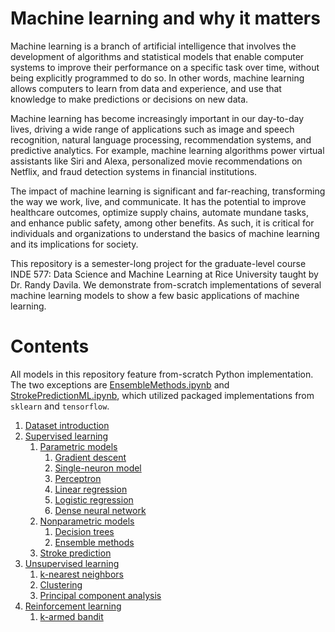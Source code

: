 # Machine learning and why it matters
Machine learning is a branch of artificial intelligence that involves the development of algorithms and statistical models that enable computer systems to improve their performance on a specific task over time, without being explicitly programmed to do so. In other words, machine learning allows computers to learn from data and experience, and use that knowledge to make predictions or decisions on new data.

Machine learning has become increasingly important in our day-to-day lives, driving a wide range of applications such as image and speech recognition, natural language processing, recommendation systems, and predictive analytics. For example, machine learning algorithms power virtual assistants like Siri and Alexa, personalized movie recommendations on Netflix, and fraud detection systems in financial institutions.

The impact of machine learning is significant and far-reaching, transforming the way we work, live, and communicate. It has the potential to improve healthcare outcomes, optimize supply chains, automate mundane tasks, and enhance public safety, among other benefits. As such, it is critical for individuals and organizations to understand the basics of machine learning and its implications for society.

This repository is a semester-long project for the graduate-level course INDE 577: Data Science and Machine Learning at Rice University taught by Dr. Randy Davila. We demonstrate from-scratch implementations of several machine learning models to show a few basic applications of machine learning.

# Contents
All models in this repository feature from-scratch Python implementation. The two exceptions are [EnsembleMethods.ipynb](https://github.com/SeventhPrize/INDE_577_Data_Science_and_Machine_Learning/blob/main/Supervised%20learning/Nonparametric%20models/EnsembleMethods.ipynb) and [StrokePredictionML.ipynb](https://github.com/SeventhPrize/INDE_577_Data_Science_and_Machine_Learning/blob/main/Supervised%20learning/Stroke%20prediction/StrokePredictionML.ipynb), which utilized packaged implementations from `sklearn` and `tensorflow`.

1. [Dataset introduction](https://github.com/SeventhPrize/INDE_577_Data_Science_and_Machine_Learning/tree/main/Data)
2. [Supervised learning](https://github.com/SeventhPrize/INDE_577_Data_Science_and_Machine_Learning/tree/main/Supervised%20learning)
    1. [Parametric models](https://github.com/SeventhPrize/INDE_577_Data_Science_and_Machine_Learning/tree/main/Supervised%20learning/Parametric%20models)
        1. [Gradient descent](https://github.com/SeventhPrize/INDE_577_Data_Science_and_Machine_Learning/blob/main/Supervised%20learning/Parametric%20models/GradientDescent.ipynb)
        2. [Single-neuron model](https://github.com/SeventhPrize/INDE_577_Data_Science_and_Machine_Learning/blob/main/Supervised%20learning/Parametric%20models/Neuron.ipynb)
        3. [Perceptron](https://github.com/SeventhPrize/INDE_577_Data_Science_and_Machine_Learning/blob/main/Supervised%20learning/Parametric%20models/Perceptron.ipynb)
        4. [Linear regression](https://github.com/SeventhPrize/INDE_577_Data_Science_and_Machine_Learning/blob/main/Supervised%20learning/Parametric%20models/LinearRegression.ipynb)
        5. [Logistic regression](https://github.com/SeventhPrize/INDE_577_Data_Science_and_Machine_Learning/blob/main/Supervised%20learning/Parametric%20models/LogisticRegression.ipynb)
        6. [Dense neural network](https://github.com/SeventhPrize/INDE_577_Data_Science_and_Machine_Learning/blob/main/Supervised%20learning/Parametric%20models/DenseNeuralNetwork.ipynb)
    2. [Nonparametric models](https://github.com/SeventhPrize/INDE_577_Data_Science_and_Machine_Learning/tree/main/Supervised%20learning/Nonparametric%20models)
        1. [Decision trees](https://github.com/SeventhPrize/INDE_577_Data_Science_and_Machine_Learning/blob/main/Supervised%20learning/Nonparametric%20models/DecisionTree.ipynb)
        2. [Ensemble methods](https://github.com/SeventhPrize/INDE_577_Data_Science_and_Machine_Learning/blob/main/Supervised%20learning/Nonparametric%20models/EnsembleMethods.ipynb)
    3. [Stroke prediction](https://github.com/SeventhPrize/INDE_577_Data_Science_and_Machine_Learning/tree/main/Supervised%20learning/Stroke%20prediction)
3. [Unsupervised learning](https://github.com/SeventhPrize/INDE_577_Data_Science_and_Machine_Learning/tree/main/Unsupervised%20learning)
    1. [k-nearest neighbors](https://github.com/SeventhPrize/INDE_577_Data_Science_and_Machine_Learning/blob/main/Unsupervised%20learning/KNearestNeighbors.ipynb)
    2. [Clustering](https://github.com/SeventhPrize/INDE_577_Data_Science_and_Machine_Learning/blob/main/Unsupervised%20learning/Clustering.ipynb)
    3. [Principal component analysis](https://github.com/SeventhPrize/INDE_577_Data_Science_and_Machine_Learning/blob/main/Unsupervised%20learning/PrincipalComponentAnalysis.ipynb)
4. [Reinforcement learning](https://github.com/SeventhPrize/INDE_577_Data_Science_and_Machine_Learning/tree/main/Reinforcement%20learning)
    1. [k-armed bandit](https://github.com/SeventhPrize/INDE_577_Data_Science_and_Machine_Learning/blob/main/Reinforcement%20learning/KArmedBandit.ipynb)
